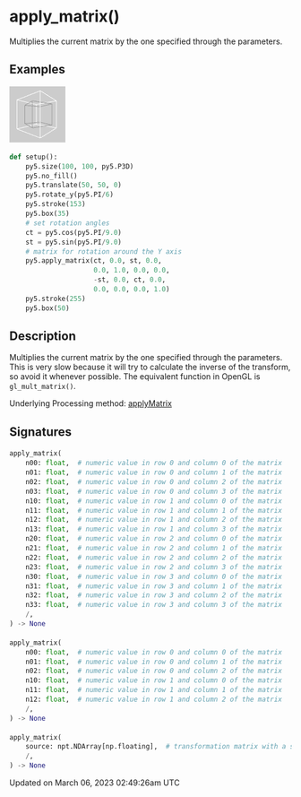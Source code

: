 # apply_matrix()

Multiplies the current matrix by the one specified through the parameters.

## Examples

<div class="example-table">

<div class="example-row"><div class="example-cell-image">

![example picture for apply_matrix()](/images/reference/Sketch_apply_matrix_0.png)

</div><div class="example-cell-code">

```python
def setup():
    py5.size(100, 100, py5.P3D)
    py5.no_fill()
    py5.translate(50, 50, 0)
    py5.rotate_y(py5.PI/6)
    py5.stroke(153)
    py5.box(35)
    # set rotation angles
    ct = py5.cos(py5.PI/9.0)
    st = py5.sin(py5.PI/9.0)
    # matrix for rotation around the Y axis
    py5.apply_matrix(ct, 0.0, st, 0.0,
                     0.0, 1.0, 0.0, 0.0,
                     -st, 0.0, ct, 0.0,
                     0.0, 0.0, 0.0, 1.0)
    py5.stroke(255)
    py5.box(50)
```

</div></div>

</div>

## Description

Multiplies the current matrix by the one specified through the parameters. This is very slow because it will try to calculate the inverse of the transform, so avoid it whenever possible. The equivalent function in OpenGL is `gl_mult_matrix()`.

Underlying Processing method: [applyMatrix](https://processing.org/reference/applyMatrix_.html)

## Signatures

```python
apply_matrix(
    n00: float,  # numeric value in row 0 and column 0 of the matrix
    n01: float,  # numeric value in row 0 and column 1 of the matrix
    n02: float,  # numeric value in row 0 and column 2 of the matrix
    n03: float,  # numeric value in row 0 and column 3 of the matrix
    n10: float,  # numeric value in row 1 and column 0 of the matrix
    n11: float,  # numeric value in row 1 and column 1 of the matrix
    n12: float,  # numeric value in row 1 and column 2 of the matrix
    n13: float,  # numeric value in row 1 and column 3 of the matrix
    n20: float,  # numeric value in row 2 and column 0 of the matrix
    n21: float,  # numeric value in row 2 and column 1 of the matrix
    n22: float,  # numeric value in row 2 and column 2 of the matrix
    n23: float,  # numeric value in row 2 and column 3 of the matrix
    n30: float,  # numeric value in row 3 and column 0 of the matrix
    n31: float,  # numeric value in row 3 and column 1 of the matrix
    n32: float,  # numeric value in row 3 and column 2 of the matrix
    n33: float,  # numeric value in row 3 and column 3 of the matrix
    /,
) -> None

apply_matrix(
    n00: float,  # numeric value in row 0 and column 0 of the matrix
    n01: float,  # numeric value in row 0 and column 1 of the matrix
    n02: float,  # numeric value in row 0 and column 2 of the matrix
    n10: float,  # numeric value in row 1 and column 0 of the matrix
    n11: float,  # numeric value in row 1 and column 1 of the matrix
    n12: float,  # numeric value in row 1 and column 2 of the matrix
    /,
) -> None

apply_matrix(
    source: npt.NDArray[np.floating],  # transformation matrix with a shape of 2x3 for 2D transforms or 4x4 for 3D transforms
    /,
) -> None
```

Updated on March 06, 2023 02:49:26am UTC

